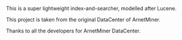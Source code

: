 This is a super lightweight index-and-searcher, modelled after Lucene.

This project is taken from the original DataCenter of ArnetMiner.

Thanks to all the developers for ArnetMiner DataCenter.
